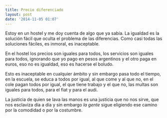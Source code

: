 ```yaml
---
title: Precio diferenciado
layout: post
date: '2014-11-05 01:07'
---
```


Estoy en un hostel y me doy cuenta de algo que ya sabía. La igualdad es la
solución fácil que oculta el problema de las diferencias. Como casi todas
las soluciones fáciles, es inmoral, es inaceptable.

En el hostel los precios son iguales para todos, los servicios son iguales
para todos, ignorando que yo pago en pesos argentinos y el otro paga en euros,
eso no es igualdad, eso es hacerse el boludo.

Esto es inaceptable en cualquier ámbito y sin embargo pasa todo el tiempo,
en la escuela, se educa a todos por igual, al que come y al que no, en el cole
pagan todos por igual, el que tiene trabajo y el que no, las multas son iguales
para todos, para el fiat y para el audi.

La justicia de quien se lava las manos es una justicia que no nos sirve, que
nos esclaviza día a día y sin embargo *la gente* sigue eligiendo ese camino
por la comodidad o por la costumbre.
